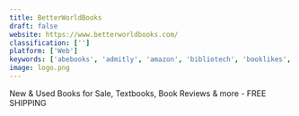 ```yaml
---
title: BetterWorldBooks
draft: false 
website: https://www.betterworldbooks.com/
classification: ['']
platform: ['Web']
keywords: ['abebooks', 'admitly', 'amazon', 'bibliotech', 'booklikes', 'bookfinder', 'chegg', 'clutch_prep', 'etsy', 'gearbest', 'goodreads', 'homiee', 'humbot', 'issuu', 'needora', 'offerup', 'the_book_depository', 'unigo', 'ebay']
image: logo.png
---
```

New & Used Books for Sale, Textbooks, Book Reviews & more - FREE SHIPPING